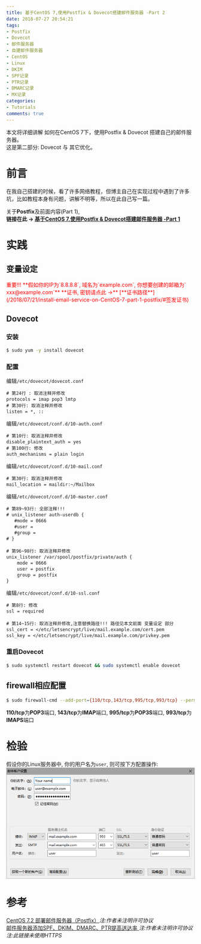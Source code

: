 ```yaml
---
title: 基于CentOS 7,使用Postfix & Dovecot搭建邮件服务器 -Part 2
date: 2018-07-27 20:54:21
tags:
- Postfix
- Dovecot
- 邮件服务器
- 自建邮件服务器
- CentOS
- Linux
- DKIM
- SPF记录
- PTR记录
- DMARC记录
- MX记录
categories:
- Tutorials
comments: true
---
```

本文将详细讲解 如何在CentOS 7下，使用Postfix & Dovecot 搭建自己的邮件服务器。  
这是第二部分: Dovecot 与 其它优化。  

<!--more-->

# 前言
在我自己搭建的时候，看了许多网络教程，但博主自己在实现过程中遇到了许多坑，比如教程本身有问题，讲解不明等，所以在此自己写一篇。      

关于**Postfix**及前面内容(Part 1),   
**链接在此 -> [基于CentOS 7,使用Postfix & Dovecot搭建邮件服务器 -Part 1](/2018/07/21/install-email-service-on-CentOS-7-part-1-postfix/)**

# 实践
## **变量设定**
<font color=red>
重要!!!   
**假如你的IP为`8.8.8.8`, 域名为`example.com`, 你想要创建的邮箱为` xxx@example.com`**  
**证书, 密钥请点此 ->** [**证书路径**](/2018/07/21/install-email-service-on-CentOS-7-part-1-postfix/#签发证书)
</font>

## Dovecot
### 安装
```bash
$ sudo yum -y install dovecot
```
### 配置
编辑`/etc/dovecot/dovecot.conf`
```
# 第24行 : 取消注释并修改
protocols = imap pop3 lmtp
# 第30行: 取消注释并修改
listen = *, ::
```
编辑`/etc/dovecot/conf.d/10-auth.conf`
```
# 第10行: 取消注释并修改
disable_plaintext_auth = yes
# 第100行: 修改
auth_mechanisms = plain login
```
编辑`/etc/dovecot/conf.d/10-mail.conf`
```
# 第30行: 取消注释并修改
mail_location = maildir:~/Mailbox
```
编辑`/etc/dovecot/conf.d/10-master.conf`
```
# 第89~93行: 全部注释!!!
# unix_listener auth-userdb {
   #mode = 0666
   #user =
   #group =
# }

# 第96~98行: 取消注释并修改
unix_listener /var/spool/postfix/private/auth {
    mode = 0666
    user = postfix
    group = postfix
}
```
编辑`/etc/dovecot/conf.d/10-ssl.conf`
```
# 第8行: 修改
ssl = required

# 第14~15行: 取消注释并修改,注意替换路径!!! 路径见本文前面 变量设定 部分
ssl_cert = </etc/letsencrypt/live/mail.example.com/cert.pem
ssl_key = </etc/letsencrypt/live/mail.example.com/privkey.pem
```
### 重启Dovecot
```bash
$ sudo systemctl restart dovecot && sudo systemctl enable dovecot
```
## firewall相应配置
```bash
$ sudo firewall-cmd --add-port={110/tcp,143/tcp,995/tcp,993/tcp} --permanent && sudo firewall-cmd --reload
```
**110/tcp**为**POP3**端口, **143/tcp**为**IMAP**端口, **995/tcp**为**POP3S**端口, **993/tcp**为**IMAPS**端口

# 检验
假设你的Linux服务器中, 你的用户名为`user`, 则可按下方配置操作:
![email for user](/img/install-email-service-on-CentOS-7-part-2-dovecot/68eee113-65c4-4cd9-9347-1b1cf2c608e8.png)

# 参考
[CentOS 7.2 部署邮件服务器（Postfix）](https://blog.csdn.net/wh211212/article/details/53040620)*注:作者未注明许可协议*  
[邮件服务器添加SPF、DKIM、DMARC、PTR提高送达率 ](http://lomu.me/post/SPF-DKIM-DMARC-PTR)*注:作者未注明许可协议* *注:此链接未使用HTTPS*  
